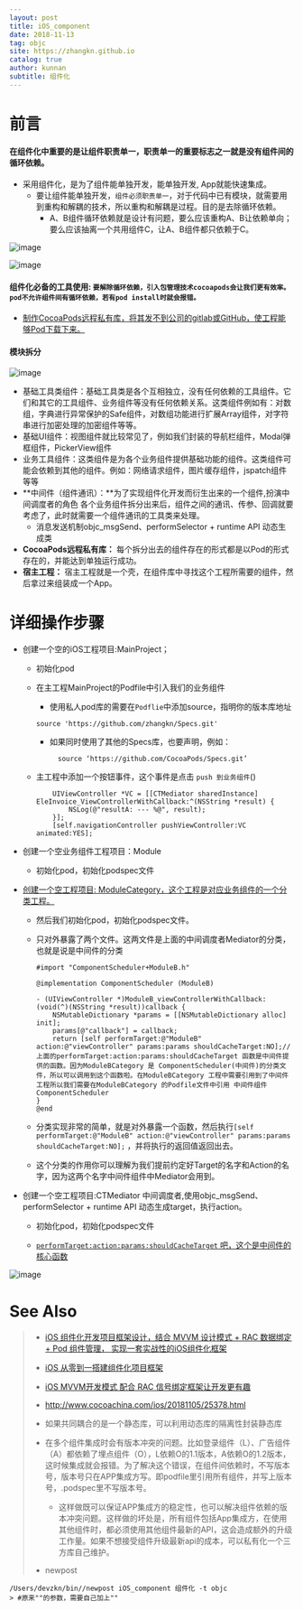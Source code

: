 ```yaml
---
layout: post
title: iOS_component
date: 2018-11-13
tag: objc
site: https://zhangkn.github.io
catalog: true
author: kunnan
subtitle: 组件化
---
```




# 前言



#### **在组件化中重要的是让组件职责单一，职责单一的重要标志之一就是没有组件间的循环依赖。**



* 采用组件化，是为了组件能单独开发，能单独开发, App就能快速集成。
  * 要让组件能单独开发，`组件必须职责单一`，对于代码中已有模块，就需要用到重构和解耦的技术，所以重构和解耦是过程。目的是去除循环依赖。
    * A、B组件循环依赖就是设计有问题，要么应该重构A、B让依赖单向；要么应该抽离一个共用组件C，让A、B组件都只依赖于C。



![image](https://ws1.sinaimg.cn/large/af39b376gy1fx6h86htnvj20rs0jvtev.jpg)



![image](https://ws1.sinaimg.cn/large/af39b376gy1fx6h9iubugj20rs086ack.jpg)





#### 组件化必备的工具使用: `要解除循环依赖，引入包管理技术cocoapods会让我们更有效率。pod不允许组件间有循环依赖，若有pod install时就会报错。`



* [制作CocoaPods远程私有库，将其发不到公司的gitlab或GitHub，使工程能够Pod下载下来。](https://kunnan.github.io/2017/03/10/making_private_cocoapods/)



####  模块拆分

![image](https://ws1.sinaimg.cn/large/af39b376gy1fx6eutslo0j20rs0kuwtb.jpg)



* 基础工具类组件：基础工具类是各个互相独立，没有任何依赖的工具组件。它们和其它的工具组件、业务组件等没有任何依赖关系。这类组件例如有：对数组，字典进行异常保护的Safe组件，对数组功能进行扩展Array组件，对字符串进行加密处理的加密组件等等。
* 基础UI组件：视图组件就比较常见了，例如我们封装的导航栏组件，Modal弹框组件，PickerView组件
* 业务工具组件：这类组件是为各个业务组件提供基础功能的组件。这类组件可能会依赖到其他的组件。例如：网络请求组件，图片缓存组件，jspatch组件等等
* **中间件（组件通讯）：**为了实现组件化开发而衍生出来的一个组件,扮演中间调度者的角色
  各个业务组件拆分出来后，组件之间的通讯、传参、回调就要考虑了，此时就需要一个组件通讯的工具类来处理。
  * 消息发送机制objc_msgSend、performSelector + runtime  API 动态生成类
* **CocoaPods远程私有库：**
  每个拆分出去的组件存在的形式都是以Pod的形式存在的，并能达到单独运行成功。
* **宿主工程：**
  宿主工程就是一个壳，在组件库中寻找这个工程所需要的组件，然后拿过来组装成一个App。





# 详细操作步骤

* 创建一个空的iOS工程项目:MainProject；

  * 初始化pod

  * 在主工程MainProject的Podfile中引入我们的业务组件

    * 使用私人pod库的需要在`Podflie`中添加source，指明你的版本库地址

    ```
    source 'https://github.com/zhangkn/Specs.git'
    
    ```

    * 如果同时使用了其他的Specs库，也要声明，例如：

      ```
        source ‘https://github.com/CocoaPods/Specs.git’
      ```

  * 主工程中添加一个按钮事件，这个事件是点击 `push 到业务组件`()

    ```
        UIViewController *VC = [[CTMediator sharedInstance] EleInvoice_ViewControllerWithCallback:^(NSString *result) {
            NSLog(@"resultA: --- %@", result);
        }];
        [self.navigationController pushViewController:VC animated:YES];
    
    ```

* 创建一个空业务组件工程项目：Module

  * 初始化pod，初始化podspec文件

* [创建一个空工程项目: ModuleCategory，这个工程是对应业务组件的一个分类工程。](https://github.com/guangqiang-liu/iOS-Component-Pro/blob/master/Pods/ModuleBCategory/ModuleB-Category/Category/CTMediator%2BModuleB.m)

  * 然后我们初始化pod，初始化podspec文件。

  * 只对外暴露了两个文件。这两文件是上面的中间调度者Mediator的分类，也就是说是中间件的分类

    ```
    #import "ComponentScheduler+ModuleB.h"
    
    @implementation ComponentScheduler (ModuleB)
    
    - (UIViewController *)ModuleB_viewControllerWithCallback:(void(^)(NSString *result))callback {
        NSMutableDictionary *params = [[NSMutableDictionary alloc] init];
        params[@"callback"] = callback;
        return [self performTarget:@"ModuleB" action:@"viewController" params:params shouldCacheTarget:NO];//上面的performTarget:action:params:shouldCacheTarget 函数是中间件提供的函数。因为ModuleBCategory 是 ComponentScheduler(中间件)的分类文件，所以可以调用到这个函数啦。在ModuleBCategory 工程中需要引用到了中间件工程所以我们需要在ModuleBCategory 的Podfile文件中引用 中间件组件ComponentScheduler
    }
    @end
    
    ```

  * 分类实现非常的简单，就是对外暴露一个函数，然后执行`[self performTarget:@"ModuleB" action:@"viewController" params:params shouldCacheTarget:NO];` ，并将执行的返回值返回出去。

  * 这个分类的作用你可以理解为我们提前约定好Target的名字和Action的名字，因为这两个名字中间件组件中Mediator会用到。

* 创建一个空工程项目:CTMediator 中间调度者,使用objc_msgSend、performSelector + runtime  API 动态生成target，执行action。

  * 初始化pod，初始化podspec文件

  * [ `performTarget:action:params:shouldCacheTarget` 吧，这个是中间件的核心函数](https://github.com/guangqiang-liu/iOS-Component-Pro/blob/master/Pods/CTMediator/CTMediator/CTMediator/CTMediator.m#L68)



![image](https://ws1.sinaimg.cn/large/af39b376gy1fx6gupr95lj20sg0lcto7.jpg)

# See Also 

>* [iOS 组件化开发项目框架设计，结合 MVVM 设计模式 + RAC 数据绑定 + Pod 组件管理， 实现一套实战性的iOS组件化框架](https://github.com/guangqiang-liu/iOS-Component-Pro)
>
>  - [iOS 从零到一搭建组件化项目框架](https://juejin.im/post/5ba3cc0df265da0aac6fdaa0)
>
>  - [iOS MVVM开发模式 配合 RAC 信号绑定框架让开发更有趣](https://github.com/guangqiang-liu/iOS-MVVM-RAC)
>
>* http://www.cocoachina.com/ios/20181105/25378.html
>
>  * 如果共同耦合的是一个静态库，可以利用动态库的隔离性封装静态库
>  * 在多个组件集成时会有版本冲突的问题。比如登录组件（L）、广告组件（A）都依赖了埋点组件（O），L依赖O的1.1版本，A依赖O的1.2版本，这时候集成就会报错。为了解决这个错误，在组件间依赖时，不写版本号，版本号只在APP集成方写。即podfile里引用所有组件，并写上版本号，.podspec里不写版本号。
>    * 这样做既可以保证APP集成方的稳定性，也可以解决组件依赖的版本冲突问题。这样做的坏处是，所有组件包括App集成方，在使用其他组件时，都必须使用其他组件最新的API，这会造成额外的升级工作量。如果不想接受组件升级最新api的成本，可以私有化一个三方库自己维护。
>
>* newpost 
>
```
/Users/devzkn/bin//newpost iOS_component 组件化 -t objc
> #原来""的参数，需要自己加上""
```

